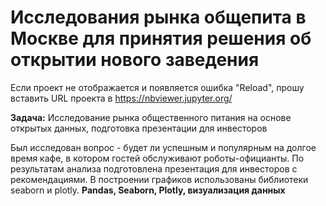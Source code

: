 # Исследования рынка общепита в Москве для принятия решения об открытии нового заведения

Если проект не отображается и появляется ошибка "Reload", прошу вставить URL проекта в https://nbviewer.jupyter.org/

 <b>Задача:</b> Исследование рынка общественного питания на основе открытых данных, подготовка презентации для инвесторов

Был исследован вопрос - будет ли успешным и популярным на долгое время кафе, в
котором гостей обслуживают роботы-официанты. По результатам анализа подготовлена
презентация для инвесторов с рекомендациями. В построении графиков использованы
библиотеки seaborn и plotly. 
 <b>Pandas, Seaborn, Plotly, визуализация данных </b>
